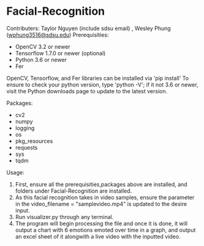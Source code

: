 # Facial-Recognition
Contributers: Taylor Nguyen (include sdsu email) , Wesley Phung (wphung3516@sdsu.edu)
Prerequisities: 
- OpenCV 3.2 or newer
- Tensorflow 1.7.0 or newer (optional)
- Python 3.6 or newer
- Fer 

OpenCV, Tensorflow, and Fer libraries can be installed via 'pip install'
To ensure to check your python version, type 'python -V'; if it not 3.6 or newer, visit the Python downloads page to update to the latest version.

Packages: 
- cv2
- numpy
- logging
- os
- pkg_resources
- requests
- sys
- tqdm 

Usage:

1. First, ensure all the prerequisities,packages above are installed, and folders under Facial-Recognition are installed.
2. As this facial recognition takes in video samples, ensure the parameter in the video_filename = "samplevideo.mp4" is updated to the desire input.
3. Run visualizer.py through any terminal.
4. The program will begin processing the file and once it is done, it will output a chart with 6 emotions emoted over time in a graph, and output an excel sheet of it alongwith a live video with the inputted video. 



